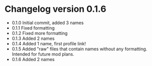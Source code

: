 # Changelog version 0.1.6
- 0.1.0 Initial commit, added 3 names
- 0.1.1 Fixed formatting
- 0.1.2 Fixed more formatting
- 0.1.3 Added 2 names
- 0.1.4 Added 1 name, first profile link!
- 0.1.5 Added "raw" files that contain names without any formatting. Intended for future mod plans.
- 0.1.6 Added 2 names
